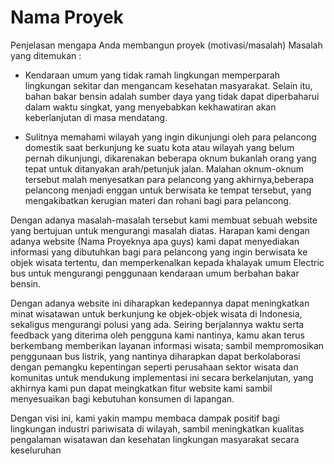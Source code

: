 # Nama Proyek
Penjelasan mengapa Anda membangun proyek (motivasi/masalah)
Masalah yang ditemukan :
- Kendaraan umum yang tidak ramah lingkungan memperparah lingkungan sekitar dan mengancam kesehatan masyarakat. Selain itu, bahan bakar bensin adalah sumber daya yang tidak dapat diperbaharui dalam waktu singkat, yang menyebabkan kekhawatiran akan keberlanjutan di masa mendatang.

- Sulitnya memahami wilayah yang ingin dikunjungi oleh para pelancong domestik saat berkunjung ke suatu kota atau wilayah yang belum pernah dikunjungi, dikarenakan beberapa oknum bukanlah orang yang tepat untuk ditanyakan arah/petunjuk jalan. Malahan oknum-oknum tersebut malah menyesatkan para pelancong yang akhirnya,beberapa pelancong menjadi enggan untuk berwisata ke tempat tersebut, yang mengakibatkan kerugian materi dan rohani bagi para pelancong.

Dengan adanya masalah-masalah tersebut kami membuat sebuah website yang bertujuan untuk mengurangi masalah diatas. Harapan kami dengan adanya website (Nama Proyeknya apa guys) kami dapat menyediakan informasi yang dibutuhkan bagi para pelancong yang ingin berwisata ke objek wisata tertentu, dan memperkenalkan kepada khalayak umum Electric bus untuk mengurangi penggunaan kendaraan umum berbahan bakar bensin.

Dengan adanya website ini diharapkan kedepannya dapat meningkatkan minat wisatawan untuk berkunjung ke objek-objek wisata di Indonesia, sekaligus mengurangi polusi yang ada. Seiring berjalannya waktu serta feedback yang diterima oleh pengguna kami nantinya, kamu akan terus berkembang memberikan layanan informasi wisata; sambil mempromosikan penggunaan bus listrik, yang nantinya diharapkan dapat berkolaborasi dengan pemangku kepentingan seperti perusahaan sektor wisata dan komunitas untuk mendukung implementasi ini secara berkelanjutan, yang akhirnya kami pun dapat meingkatkan fitur website kami sambil menyesuaikan bagi kebutuhan konsumen di lapangan.

Dengan visi ini, kami yakin mampu membaca dampak positif bagi lingkungan industri pariwisata di wilayah, sambil meningkatkan kualitas pengalaman wisatawan dan kesehatan lingkungan masyarakat secara keseluruhan
